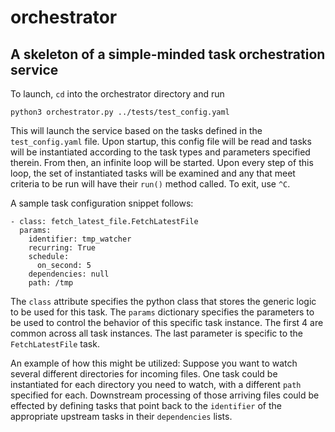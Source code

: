 # orchestrator
## A skeleton of a simple-minded task orchestration service

To launch, `cd` into the orchestrator directory and run

```
python3 orchestrator.py ../tests/test_config.yaml
```

This will launch the service based on the tasks defined in the `test_config.yaml` file. Upon startup, this config file will be read and tasks will be instantiated according to the task types and parameters specified therein. From then, an infinite loop will be started. Upon every step of this loop, the set of instantiated tasks will be examined and any that meet criteria to be run will have their `run()` method called. To exit, use `^C`.

A sample task configuration snippet follows:
```
- class: fetch_latest_file.FetchLatestFile
  params:
    identifier: tmp_watcher
    recurring: True
    schedule: 
      on_second: 5
    dependencies: null
    path: /tmp
```
The `class` attribute specifies the python class that stores the generic logic to be used for this task. The `params` dictionary specifies the parameters to be used to control the behavior of this specific task instance. The first 4 are common across all task instances. The last parameter is specific to the `FetchLatestFile` task. 

An example of how this might be utilized: Suppose you want to watch several different directories for incoming files. One task could be instantiated for each directory you need to watch, with a different `path` specified for each. Downstream processing of those arriving files could be effected by defining tasks that point back to the `identifier` of the appropriate upstream tasks in their `dependencies` lists.

